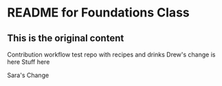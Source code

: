 # README for Foundations Class
This is the original content
---

Contribution workflow test repo with recipes and drinks
Drew's change is here
Stuff here

Sara's Change
